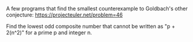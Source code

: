 A few programs that find the smallest counterexample to Goldbach's other conjecture:
https://projecteuler.net/problem=46

Find the lowest odd composite number that cannot be written as "p + 2(n^2)" for a prime p and integer n.
